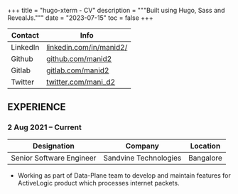 +++
title = "hugo-xterm - CV"
description = """Built using Hugo, Sass and RevealJs."""
date = "2023-07-15"
toc = false
+++

| Contact  | Info                                                           |
| ---      | ---                                                            |
| LinkedIn | [linkedin.com/in/manid2/](https://www.linkedin.com/in/manid2/) |
| Github   | [github.com/manid2](https://github.com/manid2)                 |
| Gitlab   | [gitlab.com/manid2](https://gitlab.com/manid2)                 |
| Twitter  | [twitter.com/mani_d2](https://twitter.com/mani_d2)             |

EXPERIENCE
----------

### 2 Aug 2021 – Current

| Designation              | Company               | Location  |
| ---                      | ---                   | ---       |
| Senior Software Engineer | Sandvine Technologies | Bangalore |

* Working as part of Data-Plane team to develop and maintain features for
  ActiveLogic product which processes internet packets.

